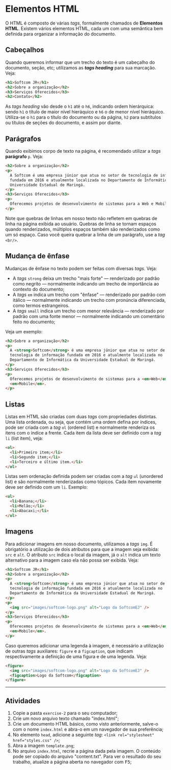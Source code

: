 # Elementos HTML

O HTML é composto de várias _tags_, formalmente chamados de **Elementos
HTML**. Existem vários elementos HTML, cada um com uma semântica bem definida
para organizar a informação do documento.


## Cabeçalhos

Quando queremos informar que um trecho do texto é um cabeçalho do documento,
seção, etc; utilizamos as **_tags heading_** para sua marcação. Veja:

```html
<h1>Softcom JR</h1>
<h2>Sobre a organização</h2>
<h3>Serviços Oferecidos</h3>
<h2>Contato</h2>
```

As _tags heading_ vão desde o `h1` até o `h6`, indicando ordem hierárquica:
sendo `h1` o título de maior nível hieráquico e `h6` o de menor nível
hieráquico. Utiliza-se o `h1` para o título do documento ou da página, `h2`
para subtítulos ou títulos de seções do documento, e assim por diante.


## Parágrafos

Quando exibimos corpo de texto na página, é recomendado utilizar a _tags_
**parágrafo** `p`. Veja:

```html
<h2>Sobre a organização</h2>
<p>
  A Softcom é uma empresa júnior que atua no setor de tecnologia de informação
  fundada em 2016 e atualmente localizada no Departamento de Informática da
  Universidade Estadual de Maringá.
</p>
<h3>Serviços Oferecidos</h3>
<p>
  Oferecemos projetos de desenvolvimento de sistemas para a Web e Mobile.
</p>
```

Note que quebras de linhas em nosso texto não refletem em quebras de linha
na página exibida ao usuário. Quebras de linha se tornam espaços quando
renderizados, múltiplos espaços também são renderizados como um só espaço. Caso
você queira quebrar a linha de um parágrafo, use a _tag_ `<br/>`.



## Mudança de ênfase

Mudanças de ênfase no texto podem ser feitas com diversas _tags_. Veja:

* A _tags_ `strong` deixa um trecho "mais forte" — renderizado por padrão como
  negrito — normalmente indicando um trecho de importância ao contexto do
  documento;
* A _tags_ `em` indica um trecho com "ênfase" — renderizado por padrão com
  itálico — normalmente indicando um trecho com pronúncia diferenciada, como
  termos estrangeiros.
* A _tags_ `small` indica um trecho com menor relevância — renderizado por
  padrão com uma fonte menor — normalmente indicando um comentário feito
  no documento;

Veja um exemplo:

```html
<h2>Sobre a organização</h2>
<p>
  A <strong>Softcom</strong> é uma empresa júnior que atua no setor de
  tecnologia de informação fundada em 2016 e atualmente localizada no
  Departamento de Informática da Universidade Estadual de Maringá.
</p>
<h3>Serviços Oferecidos</h3>
<p>
  Oferecemos projetos de desenvolvimento de sistemas para a <em>Web</em> e
  <em>Mobile</em>.
</p>
```


## Listas

Listas em HTML são criadas com duas _tags_ com propriedades distintas. Uma lista
ordenada, ou seja, que contém uma ordem defina por índices, pode ser criada
com a _tag_ `ol` (ordered list) e normalmente renderiza os itens com o índice
a frente. Cada item da lista deve ser definido com a _tag_ `li` (list item),
 veja:

```html
<ol>
  <li>Primeiro item;</li>
  <li>Segundo item;</li>
  <li>Terceiro e último item.</li>
</ol>
```

Listas sem ordenação definida podem ser criadas com a _tag_ `ul` (unordered
list) e são normalmente renderizadas como tópicos. Cada item novamente deve ser
 definido com um `li`. Exemplo:

```html
<ul>
  <li>Banana;</li>
  <li>Melão;</li>
  <li>Abacaxi;</li>
</ul>
```

## Imagens

Para adicionar imagens em nosso documento, utilizamos a _tags_ `img`. É
obrigatório a utilização de dois atributos para que a imagem seja exibida:
`src` e `alt`. O atributo `src` indica o local da imagem, já o `alt` indica
um texto alternativo para a imagem caso ela não possa ser exibida. Veja:

```html
<h1>Softcom JR</h1>
<h2>Sobre a organização</h2>
<p>
  A <strong>Softcom</strong> é uma empresa júnior que atua no setor de
  tecnologia de informação fundada em 2016 e atualmente localizada no
  Departamento de Informática da Universidade Estadual de Maringá.
</p>
<p>
  <img src="images/softcom-logo.png" alt="Logo da SoftcomEJ" />
</p>
<h3>Serviços Oferecidos</h3>
<p>
  Oferecemos projetos de desenvolvimento de sistemas para a <em>Web</em> e
  <em>Mobile</em>.
</p>
```

Caso queremos adicionar uma legenda à imagem, é necessário a utilização de
outras _tags_ auxiliares: `figure` e a `figcaption`, que indicam respectivamente
 a definição de uma figura e de uma legenda. Veja:

```html
<figure>
  <img src="images/softcom-logo.png" alt="Logo da SoftcomEJ" />
  <figcaption>Logo da Softcom</figcaption>
</figure>
```

---

## Atividades

1. Copie a pasta `exercise-2` para o seu computador;
2. Crie um novo arquivo texto chamado "index.html";
3. Crie um documento HTML básico, como visto anteriormente, salve-o com o nome
   `index.html` e abra-o em um navegador de sua preferência;
4. No elemento `head`, adicione a seguinte _tag_:
   `<link rel="stylesheet" href="styles.css" />`;
4. Abra a imagem `template.png`;
5. No arquivo `index.html`, recrie a página dada pela imagem. O conteúdo pode
   ser copiado do arquivo "content.txt". Para ver o resultado do seu trabalho,
   atualize a página aberta no navegador com <kbd>F5</kbd>;
